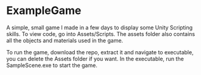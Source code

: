 # ExampleGame
A simple, small game I made in a few days to display some Unity Scripting skills.
To view code, go into Assets/Scripts. The assets folder also contains all the objects and materials used
in the game.

To run the game, download the repo, extract it and navigate to executable, you can delete the Assets folder if you want.
In the executable, run the SampleScene.exe to start the game.
